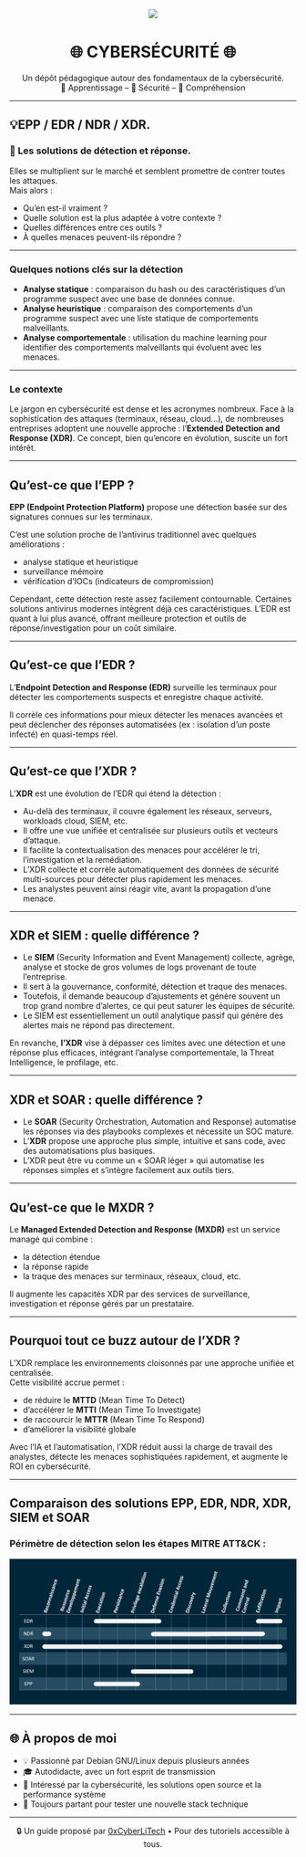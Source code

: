 <p align="center">
  <img src="https://avatars.githubusercontent.com/u/167217017?s=400&u=d983b9423c4eb8cdb9bfe8b14f505be5c894d6bc&v=4" width="150" />
</p>

<h1 align="center">🌐 CYBERSÉCURITÉ 🌐</h1>

<p align="center">
  Un dépôt pédagogique autour des fondamentaux de la cybersécurité.<br>
  📘 Apprentissage – 🔐 Sécurité – 🧠 Compréhension
</p>

---
<h2 align="left">💡EPP / EDR / NDR / XDR.</h2>
<h3 align="left">👋 Les solutions de détection et réponse.</h3>

Elles se multiplient sur le marché et semblent promettre de contrer toutes les attaques.  
Mais alors :

- Qu’en est-il vraiment ?  
- Quelle solution est la plus adaptée à votre contexte ?  
- Quelles différences entre ces outils ?  
- À quelles menaces peuvent-ils répondre ?

---

### Quelques notions clés sur la détection

- **Analyse statique** : comparaison du hash ou des caractéristiques d’un programme suspect avec une base de données connue.  
- **Analyse heuristique** : comparaison des comportements d’un programme suspect avec une liste statique de comportements malveillants.  
- **Analyse comportementale** : utilisation du machine learning pour identifier des comportements malveillants qui évoluent avec les menaces.

---

### Le contexte

Le jargon en cybersécurité est dense et les acronymes nombreux. Face à la sophistication des attaques (terminaux, réseau, cloud…), de nombreuses entreprises adoptent une nouvelle approche : l’**Extended Detection and Response (XDR)**. Ce concept, bien qu’encore en évolution, suscite un fort intérêt.

---

## Qu’est-ce que l’EPP ?

**EPP (Endpoint Protection Platform)** propose une détection basée sur des signatures connues sur les terminaux.  

C’est une solution proche de l’antivirus traditionnel avec quelques améliorations :  
- analyse statique et heuristique  
- surveillance mémoire  
- vérification d’IOCs (indicateurs de compromission)  

Cependant, cette détection reste assez facilement contournable. Certaines solutions antivirus modernes intègrent déjà ces caractéristiques. L’EDR est quant à lui plus avancé, offrant meilleure protection et outils de réponse/investigation pour un coût similaire.

---

## Qu’est-ce que l’EDR ?

L’**Endpoint Detection and Response (EDR)** surveille les terminaux pour détecter les comportements suspects et enregistre chaque activité.  

Il corrèle ces informations pour mieux détecter les menaces avancées et peut déclencher des réponses automatisées (ex : isolation d’un poste infecté) en quasi-temps réel.

---

## Qu’est-ce que l’XDR ?

L’**XDR** est une évolution de l’EDR qui étend la détection :  

- Au-delà des terminaux, il couvre également les réseaux, serveurs, workloads cloud, SIEM, etc.  
- Il offre une vue unifiée et centralisée sur plusieurs outils et vecteurs d’attaque.  
- Il facilite la contextualisation des menaces pour accélérer le tri, l’investigation et la remédiation.  
- L’XDR collecte et corrèle automatiquement des données de sécurité multi-sources pour détecter plus rapidement les menaces.  
- Les analystes peuvent ainsi réagir vite, avant la propagation d’une menace.

---

## XDR et SIEM : quelle différence ?

- Le **SIEM** (Security Information and Event Management) collecte, agrège, analyse et stocke de gros volumes de logs provenant de toute l’entreprise.  
- Il sert à la gouvernance, conformité, détection et traque des menaces.  
- Toutefois, il demande beaucoup d’ajustements et génère souvent un trop grand nombre d’alertes, ce qui peut saturer les équipes de sécurité.  
- Le SIEM est essentiellement un outil analytique passif qui génère des alertes mais ne répond pas directement.

En revanche, **l’XDR** vise à dépasser ces limites avec une détection et une réponse plus efficaces, intégrant l’analyse comportementale, la Threat Intelligence, le profilage, etc.

---

## XDR et SOAR : quelle différence ?

- Le **SOAR** (Security Orchestration, Automation and Response) automatise les réponses via des playbooks complexes et nécessite un SOC mature.  
- L’**XDR** propose une approche plus simple, intuitive et sans code, avec des automatisations plus basiques.  
- L’XDR peut être vu comme un « SOAR léger » qui automatise les réponses simples et s’intègre facilement aux outils tiers.

---

## Qu’est-ce que le MXDR ?

Le **Managed Extended Detection and Response (MXDR)** est un service managé qui combine :

- la détection étendue  
- la réponse rapide  
- la traque des menaces sur terminaux, réseaux, cloud, etc.

Il augmente les capacités XDR par des services de surveillance, investigation et réponse gérés par un prestataire.

---

## Pourquoi tout ce buzz autour de l’XDR ?

L’XDR remplace les environnements cloisonnés par une approche unifiée et centralisée.  
Cette visibilité accrue permet :  

- de réduire le **MTTD** (Mean Time To Detect)  
- d’accélérer le **MTTI** (Mean Time To Investigate)  
- de raccourcir le **MTTR** (Mean Time To Respond)  
- d’améliorer la visibilité globale  

Avec l’IA et l’automatisation, l’XDR réduit aussi la charge de travail des analystes, détecte les menaces sophistiquées rapidement, et augmente le ROI en cybersécurité.

---

## Comparaison des solutions EPP, EDR, NDR, XDR, SIEM et SOAR

### Périmètre de détection selon les étapes MITRE ATT&CK :

<p align="center">
  <img src="./images/EPP-EDR-NDR-XDR-perimetres-de-detection.png" alt="Comparaison périmètres de détection" width="600" />
</p>

---

## 🌐 À propos de moi

- 💡 Passionné par Debian GNU/Linux depuis plusieurs années
- 🎓 Autodidacte, avec un fort esprit de transmission
- 🔐 Intéressé par la cybersécurité, les solutions open source et la performance système
- 🧪 Toujours partant pour tester une nouvelle stack technique

---

<p align="center">
  🔒 Un guide proposé par <a href="https://github.com/0xCyberLiTech">0xCyberLiTech</a> • Pour des tutoriels accessible à tous.
</p>
